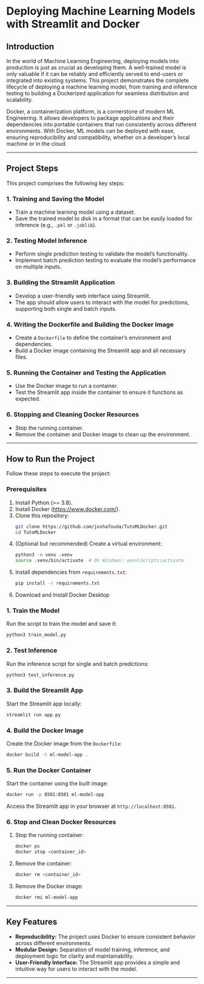 # Deploying Machine Learning Models with Streamlit and Docker

## Introduction

In the world of Machine Learning Engineering, deploying models into production is just as crucial as developing them. A well-trained model is only valuable if it can be reliably and efficiently served to end-users or integrated into existing systems. This project demonstrates the complete lifecycle of deploying a machine learning model, from training and inference testing to building a Dockerized application for seamless distribution and scalability.

Docker, a containerization platform, is a cornerstone of modern ML Engineering. It allows developers to package applications and their dependencies into portable containers that run consistently across different environments. With Docker, ML models can be deployed with ease, ensuring reproducibility and compatibility, whether on a developer’s local machine or in the cloud.

---

## Project Steps

This project comprises the following key steps:

### 1. Training and Saving the Model
- Train a machine learning model using a dataset.
- Save the trained model to disk in a format that can be easily loaded for inference (e.g., `.pkl` or `.joblib`).

### 2. Testing Model Inference
- Perform single prediction testing to validate the model’s functionality.
- Implement batch prediction testing to evaluate the model’s performance on multiple inputs.

### 3. Building the Streamlit Application
- Develop a user-friendly web interface using Streamlit.
- The app should allow users to interact with the model for predictions, supporting both single and batch inputs.

### 4. Writing the Dockerfile and Building the Docker Image
- Create a `Dockerfile` to define the container’s environment and dependencies.
- Build a Docker image containing the Streamlit app and all necessary files.

### 5. Running the Container and Testing the Application
- Use the Docker image to run a container.
- Test the Streamlit app inside the container to ensure it functions as expected.

### 6. Stopping and Cleaning Docker Resources
- Stop the running container.
- Remove the container and Docker image to clean up the environment.

---

## How to Run the Project

Follow these steps to execute the project:

### Prerequisites
1. Install Python (>= 3.8).
2. Install Docker (https://www.docker.com/).
3. Clone this repository:
   ```bash
   git clone https://github.com/joshafouda/TutoMLDocker.git
   cd TutoMLDocker
   ```
4. (Optional but recommended) Create a virtual environment:
   ```bash
   python3 -m venv .venv
   source .venv/bin/activate  # On Windows: venv\Scripts\activate
   ```
5. Install dependencies from `requirements.txt`:
   ```bash
   pip install -r requirements.txt
   ```
6. Download and Install Docker Desktop

### 1. Train the Model
Run the script to train the model and save it:
```bash
python3 train_model.py
```

### 2. Test Inference
Run the inference script for single and batch predictions:
```bash
python3 test_inference.py
```

### 3. Build the Streamlit App
Start the Streamlit app locally:
```bash
streamlit run app.py
```

### 4. Build the Docker Image
Create the Docker image from the `Dockerfile`:
```bash
docker build -t ml-model-app .
```

### 5. Run the Docker Container
Start the container using the built image:
```bash
docker run -p 8501:8501 ml-model-app
```
Access the Streamlit app in your browser at `http://localhost:8501`.

### 6. Stop and Clean Docker Resources
1. Stop the running container:
   ```bash
   docker ps
   docker stop <container_id>
   ```
2. Remove the container:
   ```bash
   docker rm <container_id>
   ```
3. Remove the Docker image:
   ```bash
   docker rmi ml-model-app
   ```

---

## Key Features
- **Reproducibility:** The project uses Docker to ensure consistent behavior across different environments.
- **Modular Design:** Separation of model training, inference, and deployment logic for clarity and maintainability.
- **User-Friendly Interface:** The Streamlit app provides a simple and intuitive way for users to interact with the model.

---
